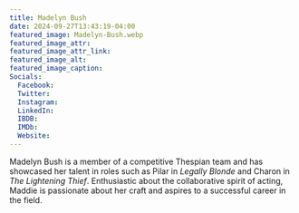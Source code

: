 ```yaml
---
title: Madelyn Bush
date: 2024-09-27T13:43:19-04:00
featured_image: Madelyn-Bush.webp
featured_image_attr: 
featured_image_attr_link: 
featured_image_alt: 
featured_image_caption: 
Socials:
  Facebook: 
  Twitter: 
  Instagram: 
  LinkedIn: 
  IBDB: 
  IMDb:
  Website: 
---
```

Madelyn Bush is a member of a competitive Thespian team and has showcased her talent in roles such as Pilar in *Legally Blonde* and Charon in *The Lightening Thief*. Enthusiastic about the collaborative spirit of acting, Maddie is passionate about her craft and aspires to a successful career in the field.